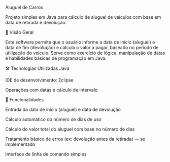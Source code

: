 Aluguel de Carros

Projeto simples em Java para cálculo de aluguel de veículos com base em data de retirada e devolução.

🚗 Visão Geral

Este software permite que o usuário informe a data de início (aluguel) e data de fim (devolução) e calcula o valor a pagar, baseado no período de utilização do veículo. Serve como exercício de lógica, manipulação de datas e habilidades básicas de programação em Java.

🛠 Tecnologias Utilizadas
Java

IDE de desenvolvimento: Eclipse

Operações com datas e cálculo de intervalo

🎯 Funcionalidades

Entrada da data de início (aluguel) e data de devolução

Cálculo automático do número de dias de uso

Cálculo do valor total do aluguel com base no número de dias

Tratamento básico de erros (ex: devolução antes da retirada) — se implementado

Interface de linha de comando simples
